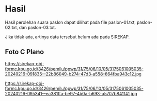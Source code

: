# Hasil

Hasil perolehan suara paslon dapat dilihat pada file paslon-01.txt, paslon-02.txt, dan paslon-03.txt.

Jika tidak ada, artinya data tersebut belum ada pada SIREKAP.

## Foto C Plano

https://sirekap-obj-formc.kpu.go.id/3426/pemilu/ppwp/31/75/06/10/05/3175061005035-20240216-091835--22b86049-b274-47d3-a558-664fba943c12.jpg

https://sirekap-obj-formc.kpu.go.id/3426/pemilu/ppwp/31/75/06/10/05/3175061005035-20240216-095341--ea381ffa-be97-4b0a-b693-a5707b841141.jpg
